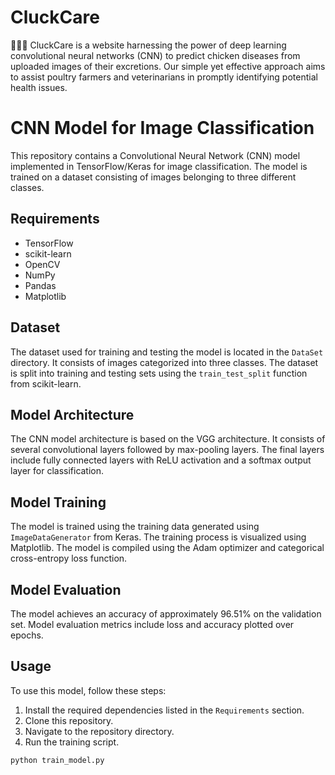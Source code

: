 # CluckCare
🐔🐥🐓 CluckCare is a website harnessing the power of deep learning convolutional neural networks (CNN) to predict chicken diseases from uploaded images of their excretions. Our simple yet effective approach aims to assist poultry farmers and veterinarians in promptly identifying potential health issues.


# CNN Model for Image Classification

This repository contains a Convolutional Neural Network (CNN) model implemented in TensorFlow/Keras for image classification. The model is trained on a dataset consisting of images belonging to three different classes.

## Requirements

- TensorFlow
- scikit-learn
- OpenCV
- NumPy
- Pandas
- Matplotlib

## Dataset

The dataset used for training and testing the model is located in the `DataSet` directory. It consists of images categorized into three classes. The dataset is split into training and testing sets using the `train_test_split` function from scikit-learn.

## Model Architecture

The CNN model architecture is based on the VGG architecture. It consists of several convolutional layers followed by max-pooling layers. The final layers include fully connected layers with ReLU activation and a softmax output layer for classification.

## Model Training

The model is trained using the training data generated using `ImageDataGenerator` from Keras. The training process is visualized using Matplotlib. The model is compiled using the Adam optimizer and categorical cross-entropy loss function.

## Model Evaluation

The model achieves an accuracy of approximately 96.51% on the validation set. Model evaluation metrics include loss and accuracy plotted over epochs.

## Usage

To use this model, follow these steps:

1. Install the required dependencies listed in the `Requirements` section.
2. Clone this repository.
3. Navigate to the repository directory.
4. Run the training script.

```bash
python train_model.py
